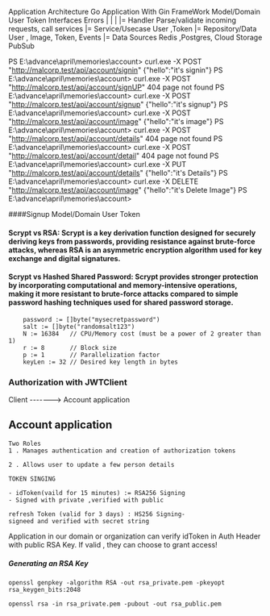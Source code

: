 

 Application Architecture
 Go Application With Gin FrameWork
 Model/Domain
 User
 Token
 Interfaces
 Errors
   |
   |
   |
   |= Handler            Parse/validate incoming requests, call services
   |= Service/Usecase    User ,Token
   |= Repository/Data    User , Image, Token, Events
   |= Data Sources       Redis ,Postgres, Cloud Storage PubSub

PS E:\advance\april\memories\account> curl.exe -X POST "http://malcorp.test/api/account/signin"
{"hello":"it's signin"}
PS E:\advance\april\memories\account> curl.exe -X POST "http://malcorp.test/api/account/signUP"
404 page not found
PS E:\advance\april\memories\account> curl.exe -X POST "http://malcorp.test/api/account/signup"
{"hello":"it's signup"}
PS E:\advance\april\memories\account> curl.exe -X POST "http://malcorp.test/api/account/image" 
{"hello":"it's image"}
PS E:\advance\april\memories\account> curl.exe -X POST "http://malcorp.test/api/account/details"
404 page not found
PS E:\advance\april\memories\account> curl.exe -X POST "http://malcorp.test/api/account/detail" 
404 page not found
PS E:\advance\april\memories\account> curl.exe -X PUT "http://malcorp.test/api/account/details" 
{"hello":"it's Details"}
PS E:\advance\april\memories\account> curl.exe -X DELETE "http://malcorp.test/api/account/image"
{"hello":"it's Delete Image"}
PS E:\advance\april\memories\account> 

####Signup
Model/Domain
User
Token


#### Scrypt vs RSA: Scrypt is a key derivation function designed for securely deriving keys from passwords, providing resistance against brute-force attacks, whereas RSA is an asymmetric encryption algorithm used for key exchange and digital signatures.


#### Scrypt vs Hashed Shared Password: Scrypt provides stronger protection by incorporating computational and memory-intensive operations, making it more resistant to brute-force attacks compared to simple password hashing techniques used for shared password storage.

```
	password := []byte("mysecretpassword")
	salt := []byte("randomsalt123")
	N := 16384   // CPU/Memory cost (must be a power of 2 greater than 1)
	r := 8       // Block size
	p := 1       // Parallelization factor
	keyLen := 32 // Desired key length in bytes
```

### Authorization with JWTClient

Client  ------->   Account application

## Account application 
```
Two Roles
1 . Manages authentication and creation of authorization tokens

2 . Allows user to update a few person details

TOKEN SINGING

- idToken(vaild for 15 minutes) := RSA256 Signing 
- Signed with private ,verified with public

refresh Token (valid for 3 days) : HS256 Signing-
signeed and verified with secret string
```



Application in our domain or organization can verify idToken in Auth Header with public RSA Key. If valid , they can choose to grant access!

##### Generating an RSA Key
```
openssl genpkey -algorithm RSA -out rsa_private.pem -pkeyopt rsa_keygen_bits:2048

openssl rsa -in rsa_private.pem -pubout -out rsa_public.pem
```